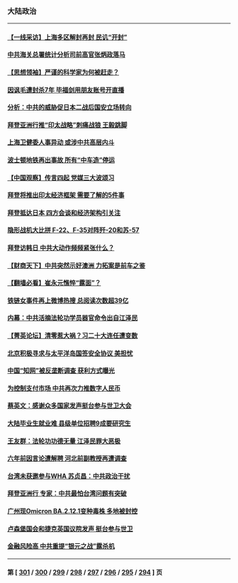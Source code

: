 ### 大陆政治
---
#### [【一线采访】上海多区解封再封 民讥“开封”](../../pages/ncid277/n13743050.md) 
#### [中共海关总署统计分析司前高官张炳政落马](../../pages/ncid277/n13743152.md) 
#### [【思想领袖】严谨的科学家为何被赶走？](../../pages/ncid277/n13738767.md) 
#### [因讽毛遭封杀7年 毕福剑用朋友账号开直播](../../pages/ncid277/n13743003.md) 
#### [分析：中共的威胁促日本二战后国安立场转向](../../pages/ncid277/n13743005.md) 
#### [拜登亚洲行推“印太战略”刺痛战狼 王毅跳脚](../../pages/ncid277/n13742968.md) 
#### [上海卫健委人事异动 或涉中共高层内斗](../../pages/ncid277/n13742964.md) 
#### [波士顿地铁再出事故 所有“中车造”停运](../../pages/ncid277/n13742953.md) 
#### [【中国观察】传言四起 党媒三大波颂习](../../pages/ncid277/n13742942.md) 
#### [拜登将推出印太经济框架 需要了解的5件事](../../pages/ncid277/n13742522.md) 
#### [拜登抵达日本 四方会谈和经济架构引关注](../../pages/ncid277/n13742788.md) 
#### [隐形战机大比拼 F-22、F-35对阵歼-20和苏-57](../../pages/ncid277/n13730745.md) 
#### [拜登访韩日 中共大动作频频紧张什么？](../../pages/ncid277/n13741055.md) 
#### [【财商天下】中共突然示好澳洲 力拓案是前车之鉴](../../pages/ncid277/n13742310.md) 
#### [【翻墙必看】崔永元憔悴“露面”？](../../pages/ncid277/n13742498.md) 
#### [铁链女事件再上微博热搜 总阅读次数超39亿](../../pages/ncid277/n13742497.md) 
#### [内幕：中共活摘法轮功学员器官命令出自江泽民](../../pages/ncid277/n13732909.md) 
#### [【菁英论坛】清零惹大祸？习二十大连任遭变数](../../pages/ncid277/n13742371.md) 
#### [北京积极寻求与太平洋岛国签安全协议 美担忧](../../pages/ncid277/n13742363.md) 
#### [中国“知网”被反垄断调查 获利方式曝光](../../pages/ncid277/n13742262.md) 
#### [为控制支付市场 中共再次力推数字人民币](../../pages/ncid277/n13742259.md) 
#### [蔡英文：感谢众多国家发声挺台参与世卫大会](../../pages/ncid277/n13742261.md) 
#### [大陆毕业生就业难 县级单位招聘9成要研究生](../../pages/ncid277/n13742186.md) 
#### [王友群：法轮功功德无量 江泽民罪大恶极](../../pages/ncid277/n13741673.md) 
#### [六年前因言论遭解聘 河北前副教授再遭调查](../../pages/ncid277/n13742115.md) 
#### [台湾未获邀参与WHA 苏贞昌：中共政治干扰](../../pages/ncid277/n13742103.md) 
#### [拜登亚洲行 专家：中共最怕台湾问题有突破](../../pages/ncid277/n13742095.md) 
#### [广州现Omicron BA.2.12.1变种毒株 多地被封控](../../pages/ncid277/n13742084.md) 
#### [卢森堡国会和捷克英国议院发声 挺台参与世卫](../../pages/ncid277/n13741969.md) 
#### [金融风险高 中共重提“银元之战”露杀机](../../pages/ncid277/n13742039.md) 

---
#### 第 [ [301](./301.md) / [300](./300.md) / [299](./299.md) / [298](./298.md) / [297](./297.md) / [296](./296.md) / [295](./295.md) / [294](./294.md) ] 页
